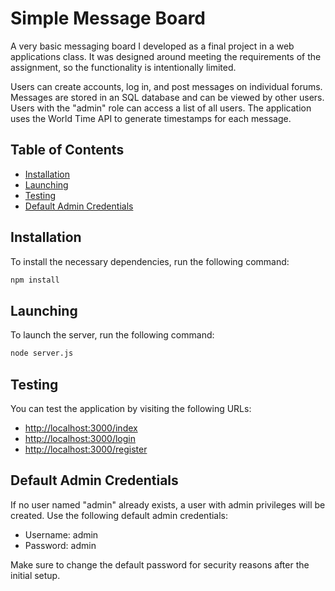 # Simple Message Board

A very basic messaging board I developed as a final project in a web applications class. It was designed around meeting the requirements of the assignment, so the functionality is intentionally limited.

Users can create accounts, log in, and post messages on individual forums. Messages are stored in an SQL database and can be viewed by other users. Users with the "admin" role can access a list of all users. The application uses the World Time API to generate timestamps for each message.

 ## Table of Contents

- [Installation](#installation)
- [Launching](#launching)
- [Testing](#testing)
- [Default Admin Credentials](#default-admin-credentials)

## Installation

To install the necessary dependencies, run the following command:

```bash
npm install
```

## Launching

To launch the server, run the following command:

```bash
node server.js
```

## Testing

You can test the application by visiting the following URLs:

- [http://localhost:3000/index](http://localhost:3000/index)
- [http://localhost:3000/login](http://localhost:3000/login)
- [http://localhost:3000/register](http://localhost:3000/register)

## Default Admin Credentials

If no user named "admin" already exists, a user with admin privileges will be created. Use the following default admin credentials:

- Username: admin
- Password: admin

Make sure to change the default password for security reasons after the initial setup.
